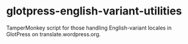 # glotpress-english-variant-utilities
TamperMonkey script for those handling English-variant locales in GlotPress on translate.wordpress.org.
